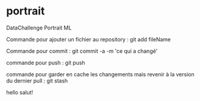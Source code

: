 # portrait
DataChallenge Portrait ML



Commande pour ajouter un fichier au repository : 
git add fileName

Commande pour commit : 
git commit -a -m 'ce qui a changé'

commande pour push :
git push 

commande pour garder en cache les changements mais revenir à la version du dernier pull :
git stash 

hello
salut!

